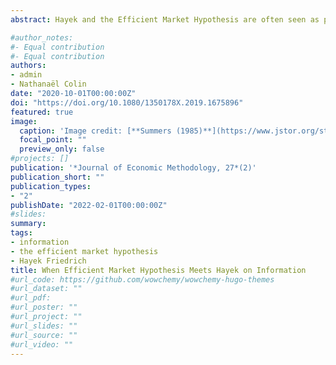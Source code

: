 ```yaml
---
abstract: Hayek and the Efficient Market Hypothesis are often seen as proposing a similar theory of prices. Hayek is seen as proposing to understand prices as information conveyer, incorporating information during the process of competition, while EMH is defined as the fact that all information in a market is integrated into assets prices. This paper explains how a lineage between Hayek and the EMH can be illustrated while taking into account these differences. We particularly want to shed light on the homogeneous shift that can be identified in the epistemology of Hayek and the EMH. We conclude that this shift fleshes out the understanding that some authors have of neoliberalism.

#author_notes:
#- Equal contribution
#- Equal contribution
authors:
- admin
- Nathanaël Colin
date: "2020-10-01T00:00:00Z"
doi: "https://doi.org/10.1080/1350178X.2019.1675896"
featured: true
image:
  caption: 'Image credit: [**Summers (1985)**](https://www.jstor.org/stable/2327785)'
  focal_point: ""
  preview_only: false
#projects: []
publication: '*Journal of Economic Methodology, 27*(2)'
publication_short: ""
publication_types:
- "2"
publishDate: "2022-02-01T00:00:00Z"
#slides: 
summary: 
tags:
- information
- the efficient market hypothesis
- Hayek Friedrich
title: When Efficient Market Hypothesis Meets Hayek on Information
#url_code: https://github.com/wowchemy/wowchemy-hugo-themes
#url_dataset: ""
#url_pdf: 
#url_poster: ""
#url_project: ""
#url_slides: ""
#url_source: ""
#url_video: ""
---
```




